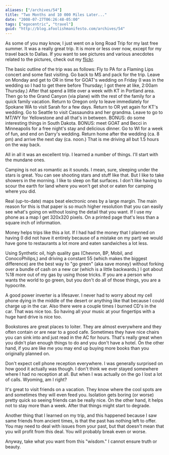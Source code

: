 ```yaml
---
aliases: ["/archives/54"]
title: "Two Months and 10 000 Miles Later..."
date: "2008-07-27T06:26:48-05:00"
tags: ["egocentric", "travel"]
guid: "http://blog.afoolishmanifesto.com/archives/54"
---
```

As some of you may know, I just went on a long Road Trip for my last free summer. It was a really great trip. It is more or less over now, except for my travel back to Dallas. If you want to see pictures and various anecdotes related to the pictures, check out my [flickr](http://flickr.com/photos/frew/sets/72157605723139909/).

The basic outline of the trip was as follows: Fly to PA for a Flaming Lips concert and some fast visiting. Go back to MS and pack for the trip. Leave on Monday and get to OR in time for GOAT's wedding on Friday (I was in the wedding so I had to get there before Thursday; I got there at like, 2:00am Thursday.) After that spend a little over a week with KT in Portland area. Then go to the Grand Canyon (via plane) with the rest of the family for a quick family vacation. Return to Oregon only to leave immediately for Spokane WA to visit Sarah for a few days. Return to OR yet again for KT's wedding. Go to Seattle to visit Cassaundra and her grandma. Leave to go to MT/WY for Yellowstone and all that's in between. BONUS: do some interesting things in South Dakota. BONUS: meet GOAT and Becci in Minneapolis for a free night's stay and delicious dinner. Go to WI for a week of fun, and end on Darry's wedding. Return home after the wedding (ca. 8 pm) and arrive the next day (ca. noon.) That is me driving all but 1.5 hours on the way back.

All in all it was an excellent trip. I learned a number of things. I'll start with the mundane ones.

Camping is not as romantic as it sounds. I mean, sure, sleeping under the stars is great. You can see shooting stars and stuff like that. But I like to take showers in the morning. I like to sleep on flat surfaces. I don't like having to scour the earth for land where you won't get shot or eaten for camping where you did.

Real (up-to-date) maps beat electronic ones by a large margin. The main reason for this is that paper is so much higher resolution that you can easily see what's going on without losing the detail that you want. If I use my phone as a map I get 320x320 pixels. On a printed page that's less than a square inch of information.

Money helps trips like this a lot. If I had had the money that I planned on having (I did not have it entirely because of a mistake on my part) we would have gone to restaurants a lot more and eaten sandwiches a lot less.

Using Synthetic oil, high quality gas (Chevron, BP, Mobil, and ConocoPhilips,) and driving a constant 55 (which makes the biggest difference) are the best way to "go green" (aka save money) without forking over a bundle of cash on a new car (which is a little backwards.) I got about %18 more out of my gas by using those tricks. If you are a person who wants the world to go green, but you don't do all of those things, you are a hypocrite.

A good power inverter is a lifesaver. I never had to worry about my cell phone dying in the middle of the desert or anything like that because I could charge up in the car. Also there were a couple times I burned CD's in the car. That was nice too. So having all your music at your fingertips with a huge hard drive is nice too.

Bookstores are great places to loiter. They are almost everywhere and they often contain or are near to a good cafe. Sometimes they have nice chairs you can sink into and just read in the AC for hours. That's really great when you didn't plan enough things to do and you don't have a hotel. On the other hand, if you are like me you may end up buying more books than you originally planned on.

Don't expect cell phone reception everywhere. I was generally surprised on how good it actually was though. I don't think we ever stayed somewhere where I had no reception at all. But when I was actually on the go I lost a lot of calls. Wyoming, am I right?

It's great to visit friends on a vacation. They know where the cool spots are and sometimes they will even feed you. Isolation gets boring (or worse) pretty quick so seeing friends can be really nice. On the other hand, it helps not to stay more than a week. After that things might start to degrade.

Another thing that I learned on my trip, and this happened because I saw same friends from ancient times, is that the past has nothing left to offer. You may need to deal with issues from your past, but that doesn't mean that you will profit from this deal. You will probably break even or worse.

Anyway, take what you want from this "wisdom." I cannot ensure truth or beauty.
